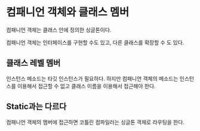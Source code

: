 # 컴패니언 객체와 클래스 멤버

컴패니언 객체는 클래스 안에 정의한 싱글톤이다.

컴패니언 객체는 인터페이스를 구현할 수도 있고, 다른 클래스를 확장할 수 도 있다.

## 클래스 레벨 멤버

인스턴스 메소드는 타깃 인스턴스가 필요하다. 하지만 컴패니언 객체의 메소드는 인스턴스를 이용해서 접근할 수 없고 클래스 이름을 이용해서 접근해야 한다.

## Static과는 다르다

컴패니언 객체의 멤버에 접근하면 코틀린 컴파일러는 싱글톤 객체로 라우팅을 한다.